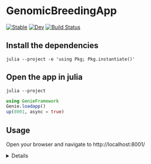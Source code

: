 # GenomicBreedingApp

[![Stable](https://img.shields.io/badge/docs-stable-blue.svg)](https://GenomicBreeding.github.io/GenomicBreedingApp.jl/stable)
[![Dev](https://img.shields.io/badge/docs-dev-blue.svg)](https://GenomicBreeding.github.io/GenomicBreedingApp.jl/dev)
[![Build Status](https://github.com/GenomicBreeding/GenomicBreedingApp.jl/workflows/CI/badge.svg)](https://github.com/GenomicBreeding/GenomicBreedingApp.jl/actions)

## Install the dependencies

```shell
julia --project -e 'using Pkg; Pkg.instantiate()'
```
## Open the app in julia

```shell
julia --project
```

```julia
using GenieFramework
Genie.loadapp()
up(8001, async = true)
```

## Usage

Open your browser and navigate to http://localhost:8001/



<details>
<summary>Details</summary>

## Example PostgreSQL setup

### 1. Install PostgreSQL via conda and start the server

```shell
# conda install anaconda::postgresql
# pg_ctl -D $CONDA_PREFIX/pgsql_data start
sudo apt install postgresql postgresql-common postgresql-contrib
sudo systemctl start postgresql.service
# sudo nano /etc/postgresql/*/main/postgresql.conf # --> set: `listen_addresses = '*'` and `port = 5432`
sudo systemctl restart postgresql.service
sudo -u postgres psql
# # MISC
# # sudo systemctl start postgresql
# # sudo systemctl enable postgresql
# # sudo ufw allow 5432/tcp
# # sudo -u postgres psql
# # sudo systemctl start postgresql.service
# # sudo systemctl restart postgresql.service
# # sudo -i -u postgres
# # initdb -D ${HOME}/db
# # pg_ctl -D ${HOME}/db -l logfile start &
# # pg_ctl -D ${HOME}/db status
```

### 2. Instantiate the database

Open the PostgreSQL shell:

```shell
sudo -u postgres psql
```

Create a new database:

```sql
CREATE DATABASE gbdb;
\l
\c gbdb
\dt
CREATE USER jeff WITH PASSWORD 'qwerty12345';
GRANT ALL PRIVILEGES ON SCHEMA public TO jeff;
GRANT ALL PRIVILEGES ON DATABASE gbdb TO jeff;
-- GRANT SELECT ON ALL TABLES IN SCHEMA public TO other_user;
\q
```

### 3. Define the login credentials

```shell
# Save as ~/.env
DB_USER="jeff"
DB_PASSWORD="qwerty12345"
DB_NAME="gbdb"
DB_HOST="localhost"
ls -lhtr $CONDA_PREFIX/pgsql_data/
cat $CONDA_PREFIX/pgsql_data/pg_hba.conf

```

### 4. Add extensions

```shell
sudo apt install postgresql-contrib
```

</details>